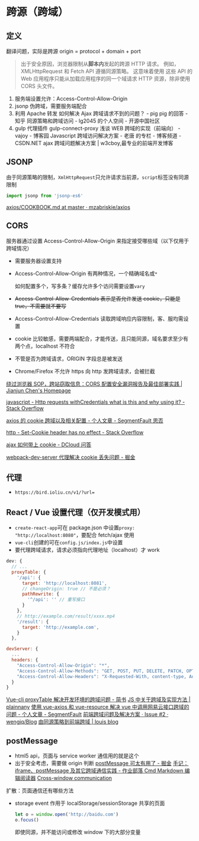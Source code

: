 # 跨源（跨域）

## 定义

翻译问题，实际是跨源
origin = protocol + domain + port

> 出于安全原因，浏览器限制从**脚本内**发起的跨源 HTTP 请求。 例如，XMLHttpRequest 和 Fetch API 遵循同源策略。 这意味着使用
> 这些 API 的 Web 应用程序只能从加载应用程序的同一个域请求 HTTP 资源，除非使用 CORS 头文件。

1. 服务端设置允许：Access-Control-Allow-Origin
2. jsonp 伪跨域，需要服务端配合
3. 利用 Apache 转发 如何解决 Ajax 跨域请求不到的问题？ - pig pig 的回答 - 知乎
   同源策略和跨域访问 - lg2045 的个人空间 - 开源中国社区
4. gulp 代理插件 gulp-connect-proxy
   浅谈 WEB 跨域的实现（前端向） - vajoy - 博客园
   Javascript 跨域访问解决方案 - 老唐 的专栏 - 博客频道 - CSDN.NET
   ajax 跨域问题解决方案 | w3cboy,最专业的前端开发博客

## JSONP

由于同源策略的限制，`XmlHttpRequest`只允许请求当前源，`script`标签没有同源限制

```js
import jsonp from 'jsonp-es6'
```

[axios/COOKBOOK.md at master · mzabriskie/axios](https://github.com/mzabriskie/axios/blob/master/COOKBOOK.md#jsonp)

## CORS

服务器通过设置 Access-Control-Allow-Origin 来指定接受哪些域（以下仅用于跨域情况）

- 需要服务器设置支持
- Access-Control-Allow-Origin 有两种情况，一个精确域名或`*`

  如何配置多个，写多条？缓存允许多个访问需要设置`vary`

- ~~Access-Control-Allow-Credentials 表示是否允许发送 cookie，只能是 true，不需要就不要写~~
- Access-Control-Allow-Credentials 读取跨域响应内容限制，客、服均需设置
- cookie 比较敏感，需要两端配合，才能传送，且只能同源，域名要求至少有两个点，localhost 不符合
- 不管是否为跨域请求，ORIGIN 字段总是被发送
- Chrome/Firefox 不允许 https 向 http 发跨域请求，会被拦截

[绕过浏览器 SOP，跨站窃取信息：CORS 配置安全漏洞报告及最佳部署实践 | Jianjun Chen's Homepage](https://www.jianjunchen.com/post/cors%E5%AE%89%E5%85%A8%E9%83%A8%E7%BD%B2%E6%9C%80%E4%BD%B3%E5%AE%9E%E8%B7%B5/#%E4%B8%80-%E8%83%8C%E6%99%AF)

[javascript - Http requests withCredentials what is this and why using it? - Stack Overflow](https://stackoverflow.com/questions/27406994/http-requests-withcredentials-what-is-this-and-why-using-it)

[axios 的 cookie 跨域以及相关配置 - 个人文章 - SegmentFault 思否](https://segmentfault.com/a/1190000011811117)

[http - Set-Cookie header has no effect - Stack Overflow](https://stackoverflow.com/questions/46288437/set-cookie-header-has-no-effect)

[ajax 如何带上 cookie - DCloud 问答](https://ask.dcloud.net.cn/article/13372)

[webpack-dev-server 代理解决 cookie 丢失问题 - 掘金](https://juejin.im/post/5a9e6592f265da23870e59eb)

## 代理

- `https://bird.ioliu.cn/v1/?url=`

## React / Vue 设置代理（仅开发模式用）

- `create-react-app`可在 package.json 中设置`proxy: "http://localhost:8080"`，要配合 fetch/ajax 使用
- `vue-cli`创建的可在`config.js/index.js`中设置
- 要代理跨域请求，请求必须指向代理地址（localhost）才 work

```js
dev: {
  // ...
  proxyTable: {
    '/api': {
      target: 'http://localhost:8081',
      // changeOrigin: true // 不是必须？
      pathRewrite: {
        '^/api': '' // 重写接口
      }
    },
    // http://example.com/result/xxxx.mp4
    '/result': {
      target: 'http://example.com',
    }
  },

devServer: {
  ...
  headers: {
    "Access-Control-Allow-Origin": "*",
    "Access-Control-Allow-Methods": "GET, POST, PUT, DELETE, PATCH, OPTIONS",
    "Access-Control-Allow-Headers": "X-Requested-With, content-type, Authorization"
  }
}
```

[Vue-cli proxyTable 解决开发环境的跨域问题 - 简书](http://www.jianshu.com/p/95b2caf7e0da)
[JS 中关于跨域及实现方法 | plainnany](https://plainnany.github.io/2017/08/05/JS%25E4%25B8%25AD%25E5%2585%25B3%25E4%25BA%258E%25E8%25B7%25A8%25E5%259F%259F%25E5%258F%258A%25E5%25AE%259E%25E7%258E%25B0%25E6%2596%25B9%25E6%25B3%2595/)
[使用 vue-axios 和 vue-resource 解决 vue 中调用网易云接口跨域的问题 - 个人文章 - SegmentFault](https://segmentfault.com/a/1190000011072725)
[前端跨域问题及解决方案 · Issue #2 · wengjq/Blog](https://github.com/wengjq/Blog/issues/2)
[由同源策略到前端跨域 | louis blog](http://louiszhai.github.io/2016/01/11/cross-domain/)

## postMessage

- html5 api，页面与 service worker 通信用的就是这个
- 出于安全考虑，需要做 origin 判断
  [postMessage 可太有用了 - 掘金](https://juejin.im/post/5b8359f351882542ba1dcc31)
  [手记：iframe、postMessage 及其它跨域通信实践 - 作业部落 Cmd Markdown 编辑阅读器](https://www.zybuluo.com/EncyKe/note/516702)
  [Cross-window communication](https://javascript.info/cross-window-communication)

扩散：页面通信还有哪些方法
- storage event 作用于 localStorage/sessionStorage 共享的页面

    ```js
    let o = window.open('http://baidu.com')
    o.focus()
    ```
    即使同源，并不能访问或修改 window 下的大部分变量
